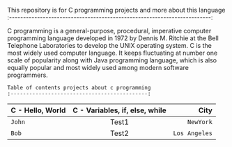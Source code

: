 This repository is for C programming projects and more about this language 
:------------------------------------------------------------------------:

C programming is a general-purpose, procedural, imperative computer programming language developed in 1972 by Dennis M. Ritchie at the Bell Telephone Laboratories to develop the UNIX operating system. 
C is the most widely used computer language. It keeps fluctuating at number one scale of popularity along with Java programming language, which is also equally popular and most widely used among modern software programmers.


    Table of contents projects about c programming
    :--------------------------------------------:
    
   |C - Hello, World     | C - Variables, if, else, while      | City  |
| :------------ |   :---:       | --------: |
| `John`        | Test1         | `NewYork`   |
| `Bob`         | Test2         | `Los Angeles`   | 
